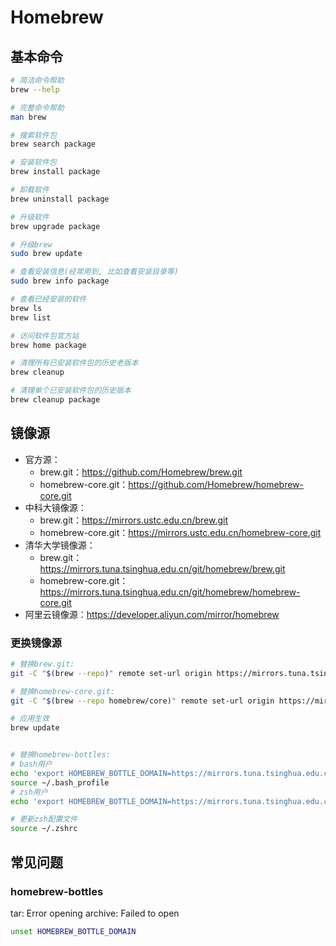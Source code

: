 # Homebrew

## 基本命令

```sh
# 简洁命令帮助
​brew --help

# 完整命令帮助
man brew

# 搜索软件包
brew search package

# 安装软件包
brew install package

# 卸载软件
brew uninstall package

# 升级软件
brew upgrade package

# 升级brew
sudo brew update

# 查看安装信息(经常用到, 比如查看安装目录等)
sudo brew info package

# 查看已经安装的软件
brew ls
brew list

# 访问软件包官方站
brew home package

# 清理所有已安装软件包的历史老版本
brew cleanup

# 清理单个已安装软件包的历史版本
brew cleanup package
```

## 镜像源

- 官方源：
  - brew.git：<https://github.com/Homebrew/brew.git>
  - homebrew-core.git：<https://github.com/Homebrew/homebrew-core.git>
- 中科大镜像源：
  - brew.git：<https://mirrors.ustc.edu.cn/brew.git>
  - homebrew-core.git：<https://mirrors.ustc.edu.cn/homebrew-core.git>
- 清华大学镜像源：
  - brew.git：<https://mirrors.tuna.tsinghua.edu.cn/git/homebrew/brew.git>
  - homebrew-core.git：<https://mirrors.tuna.tsinghua.edu.cn/git/homebrew/homebrew-core.git>
- 阿里云镜像源：<https://developer.aliyun.com/mirror/homebrew>

### 更换镜像源

```sh
# 替换brew.git:
git -C "$(brew --repo)" remote set-url origin https://mirrors.tuna.tsinghua.edu.cn/git/homebrew/brew.git

# 替换homebrew-core.git:
git -C "$(brew --repo homebrew/core)" remote set-url origin https://mirrors.tuna.tsinghua.edu.cn/git/homebrew/homebrew-core.git

# 应用生效
brew update


# 替换homebrew-bottles:
# bash用户
echo 'export HOMEBREW_BOTTLE_DOMAIN=https://mirrors.tuna.tsinghua.edu.cn/homebrew-bottles' >> ~/.bash_profile
source ~/.bash_profile
# zsh用户
echo 'export HOMEBREW_BOTTLE_DOMAIN=https://mirrors.tuna.tsinghua.edu.cn/homebrew-bottles' >> ~/.zshrc

# 更新zsh配置文件
source ~/.zshrc
```

## 常见问题

### homebrew-bottles

tar: Error opening archive: Failed to open

```sh
unset HOMEBREW_BOTTLE_DOMAIN
```
